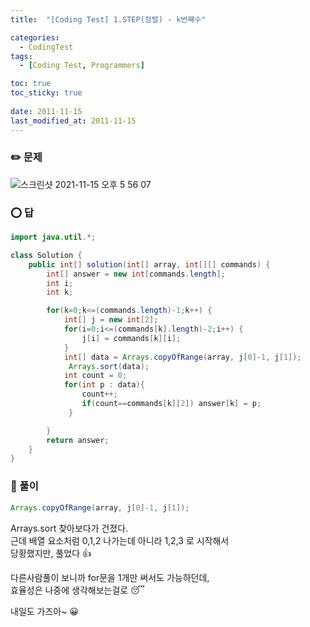 ```yaml
---
title:  "[Coding Test] 1.STEP(정렬) - k번째수"

categories:
  - CodingTest
tags:
  - [Coding Test, Programmers]

toc: true
toc_sticky: true
 
date: 2011-11-15
last_modified_at: 2011-11-15
---
```


### :pencil2: 문제 

![스크린샷 2021-11-15 오후 5 56 07](https://user-images.githubusercontent.com/93639793/141752754-dd2aa713-d418-4da2-a093-92090aa21476.png)

  
    


### :o: 답

```java
import java.util.*;

class Solution {
    public int[] solution(int[] array, int[][] commands) {
        int[] answer = new int[commands.length];
        int i;
        int k;

        for(k=0;k<=(commands.length)-1;k++) {
            int[] j = new int[2];
            for(i=0;i<=(commands[k].length)-2;i++) {              
                j[i] = commands[k][i];
            }
            int[] data = Arrays.copyOfRange(array, j[0]-1, j[1]);
             Arrays.sort(data);
            int count = 0;
            for(int p : data){
                count++;
                if(count==commands[k][2]) answer[k] = p; 
             }

        }
        return answer;
    }
}
```

### :closed_book: 풀이

```java
Arrays.copyOfRange(array, j[0]-1, j[1]);
```  

Arrays.sort 찾아보다가 건졌다.  
근데 배열 요소처럼 0,1,2 나가는데 아니라 1,2,3 로 시작해서  
당황했지만, 풀었다 :+1:  
  
다른사람풀이 보니까 for문을 1개만 써서도 가능하던데,  
효율성은 나중에 생각해보는걸로 :sleeping:  


내일도 가즈아~ :grinning:
